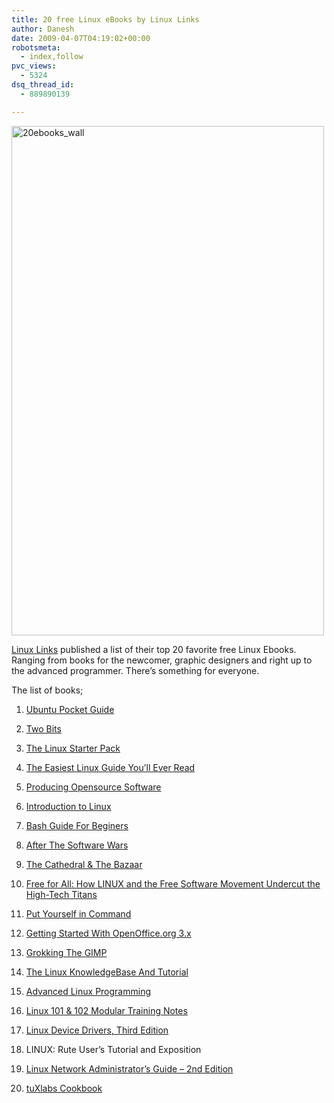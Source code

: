 ```yaml
---
title: 20 free Linux eBooks by Linux Links
author: Danesh
date: 2009-04-07T04:19:02+00:00
robotsmeta:
  - index,follow
pvc_views:
  - 5324
dsq_thread_id:
  - 889890139

---
```

<img loading="lazy" class="alignnone size-full wp-image-1356" title="20ebooks_wall" src="/wp-content/uploads/2009/04/20ebooks_wall.png" alt="20ebooks_wall" width="500" height="815" />

[Linux Links][1] published a list of their top 20 favorite free Linux Ebooks. Ranging from books for the newcomer, graphic designers and right up to the advanced programmer. There&#8217;s something for everyone.

The list of books;

1. [Ubuntu Pocket Guide][2]

2. [Two Bits][3]

3. [The Linux Starter Pack][4]

4. [The Easiest Linux Guide You&#8217;ll Ever Read][5]

5. [Producing Opensource Software][6]

6. [Introduction to Linux][7]

7. [Bash Guide For Beginers][8]

8. [After The Software Wars][9]

9. [The Cathedral & The Bazaar][10]

10. [Free for All: How LINUX and the Free Software Movement Undercut the High-Tech Titans][11]

11. [Put Yourself in Command][12]

12. [Getting Started With OpenOffice.org 3.x][13]

13. [Grokking The GIMP][14]

14. [The Linux KnowledgeBase And Tutorial][15]

15. [Advanced Linux Programming][16]

16. [Linux 101 & 102 Modular Training Notes][17]

17. [Linux Device Drivers, Third Edition][18]

18. LINUX: Rute User&#8217;s Tutorial and Exposition

19. [Linux Network Administrator&#8217;s Guide &#8211; 2nd Edition][19]

20. [tuXlabs Cookbook][20]

 [1]: http://www.linuxlinks.com/article/20090405061458383/20oftheBestFreeLinuxBooks-Part1.html
 [2]: http://www.ubuntupocketguide.com/
 [3]: http://twobits.net/
 [4]: http://www.tuxradar.com/linuxstarterpack
 [5]: http://www.suseblog.com/my-book-the-easiest-linux-guide-youll-ever-read-an-introduction-to-linux-for-windows-users
 [6]: http://producingoss.com/
 [7]: http://tille.garrels.be/training/tldp/
 [8]: http://tille.garrels.be/training/bash/
 [9]: http://www.lulu.com/content/4964815
 [10]: http://www.catb.org/%7Eesr/writings/cathedral-bazaar/
 [11]: http://wayner.org/node/5
 [12]: http://en.flossmanuals.net/gnulinux
 [13]: http://documentation.openoffice.org/
 [14]: http://gimp-savvy.com/BOOK/
 [15]: http://sourceforge.net/projects/linkbat
 [16]: http://www.advancedlinuxprogramming.com/
 [17]: http://www.ledge.co.za/software/lpinotes/
 [18]: http://oreilly.com/catalog/9780596005900/
 [19]: http://tldp.org/guides.html
 [20]: http://www.upfrontsystems.co.za/Members/jean/cookbook/tuXlab01.pdf/view